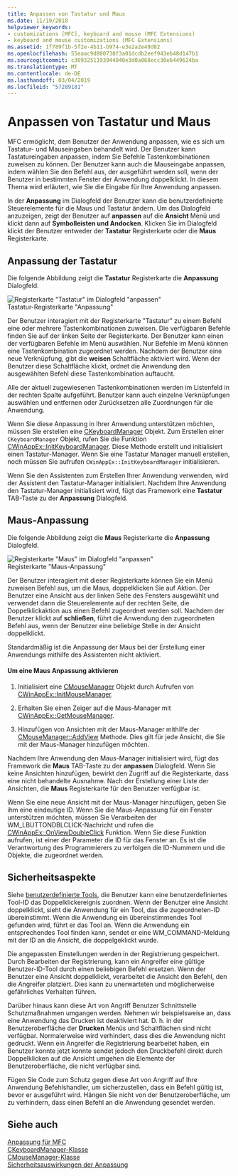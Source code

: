 ```yaml
---
title: Anpassen von Tastatur und Maus
ms.date: 11/19/2018
helpviewer_keywords:
- customizations [MFC], keyboard and mouse (MFC Extensions)
- keyboard and mouse customizations (MFC Extensions)
ms.assetid: 1f789f1b-5f2e-4b11-b974-e3e2a2e49d82
ms.openlocfilehash: 55eaac9d800730f3a01dcdb2eef943eb48d147b1
ms.sourcegitcommit: c3093251193944840e3d0a068ecc30e6449624ba
ms.translationtype: MT
ms.contentlocale: de-DE
ms.lasthandoff: 03/04/2019
ms.locfileid: "57289181"
---
```

# <a name="keyboard-and-mouse-customization"></a>Anpassen von Tastatur und Maus

MFC ermöglicht, dem Benutzer der Anwendung anpassen, wie es sich um Tastatur- und Mauseingaben behandelt wird. Der Benutzer kann Tastatureingaben anpassen, indem Sie Befehle Tastenkombinationen zuweisen zu können. Der Benutzer kann auch die Mauseingabe anpassen, indem wählen Sie den Befehl aus, der ausgeführt werden soll, wenn der Benutzer in bestimmten Fenster der Anwendung doppelklickt. In diesem Thema wird erläutert, wie Sie die Eingabe für Ihre Anwendung anpassen.

In der **Anpassung** im Dialogfeld der Benutzer kann die benutzerdefinierte Steuerelemente für die Maus und Tastatur ändern. Um das Dialogfeld anzuzeigen, zeigt der Benutzer auf **anpassen** auf die **Ansicht** Menü und klickt dann auf **Symbolleisten und Andocken**. Klicken Sie im Dialogfeld klickt der Benutzer entweder der **Tastatur** Registerkarte oder die **Maus** Registerkarte.

## <a name="keyboard-customization"></a>Anpassung der Tastatur

Die folgende Abbildung zeigt die **Tastatur** Registerkarte die **Anpassung** Dialogfeld.

![Registerkarte "Tastatur" im Dialogfeld "anpassen"](../mfc/media/mfcnextkeyboardtab.png "Registerkarte \"Tastatur\" im Dialogfeld \"anpassen\"") <br/>
Tastatur-Registerkarte "Anpassung"

Der Benutzer interagiert mit der Registerkarte "Tastatur" zu einem Befehl eine oder mehrere Tastenkombinationen zuweisen. Die verfügbaren Befehle finden Sie auf der linken Seite der Registerkarte. Der Benutzer kann einen der verfügbaren Befehle im Menü auswählen. Nur Befehle im Menü können eine Tastenkombination zugeordnet werden. Nachdem der Benutzer eine neue Verknüpfung, gibt die **weisen** Schaltfläche aktiviert wird. Wenn der Benutzer diese Schaltfläche klickt, ordnet die Anwendung den ausgewählten Befehl diese Tastenkombination auftaucht.

Alle der aktuell zugewiesenen Tastenkombinationen werden im Listenfeld in der rechten Spalte aufgeführt. Benutzer kann auch einzelne Verknüpfungen auswählen und entfernen oder Zurücksetzen alle Zuordnungen für die Anwendung.

Wenn Sie diese Anpassung in Ihrer Anwendung unterstützen möchten, müssen Sie erstellen eine [CKeyboardManager](../mfc/reference/ckeyboardmanager-class.md) Objekt. Zum Erstellen einer `CKeyboardManager` Objekt, rufen Sie die Funktion [CWinAppEx::InitKeyboardManager](../mfc/reference/cwinappex-class.md#initkeyboardmanager). Diese Methode erstellt und initialisiert einen Tastatur-Manager. Wenn Sie eine Tastatur Manager manuell erstellen, noch müssen Sie aufrufen `CWinAppEx::InitKeyboardManager` initialisieren.

Wenn Sie den Assistenten zum Erstellen Ihrer Anwendung verwenden, wird der Assistent den Tastatur-Manager initialisiert. Nachdem Ihre Anwendung den Tastatur-Manager initialisiert wird, fügt das Framework eine **Tastatur** TAB-Taste zu der **Anpassung** Dialogfeld.

## <a name="mouse-customization"></a>Maus-Anpassung

Die folgende Abbildung zeigt die **Maus** Registerkarte die **Anpassung** Dialogfeld.

![Registerkarte "Maus" im Dialogfeld "anpassen"](../mfc/media/mfcnextmousetab.png "Registerkarte \"Maus\" im Dialogfeld \"anpassen\"") <br/>
Registerkarte "Maus-Anpassung"

Der Benutzer interagiert mit dieser Registerkarte können Sie ein Menü zuweisen Befehl aus, um die Maus, doppelklicken Sie auf Aktion. Der Benutzer eine Ansicht aus der linken Seite des Fensters ausgewählt und verwendet dann die Steuerelemente auf der rechten Seite, die Doppelklickaktion aus einen Befehl zugeordnet werden soll. Nachdem der Benutzer klickt auf **schließen**, führt die Anwendung den zugeordneten Befehl aus, wenn der Benutzer eine beliebige Stelle in der Ansicht doppelklickt.

Standardmäßig ist die Anpassung der Maus bei der Erstellung einer Anwendungs mithilfe des Assistenten nicht aktiviert.

#### <a name="to-enable-mouse-customization"></a>Um eine Maus Anpassung aktivieren

1. Initialisiert eine [CMouseManager](../mfc/reference/cmousemanager-class.md) Objekt durch Aufrufen von [CWinAppEx::InitMouseManager](../mfc/reference/cwinappex-class.md#initmousemanager).

1. Erhalten Sie einen Zeiger auf die Maus-Manager mit [CWinAppEx::GetMouseManager](../mfc/reference/cwinappex-class.md#getmousemanager).

1. Hinzufügen von Ansichten mit der Maus-Manager mithilfe der [CMouseManager::AddView](../mfc/reference/cmousemanager-class.md#addview) Methode. Dies gilt für jede Ansicht, die Sie mit der Maus-Manager hinzufügen möchten.

Nachdem Ihre Anwendung den Maus-Manager initialisiert wird, fügt das Framework die **Maus** TAB-Taste zu der **anpassen** Dialogfeld. Wenn Sie keine Ansichten hinzufügen, bewirkt den Zugriff auf die Registerkarte, dass eine nicht behandelte Ausnahme. Nach der Erstellung einer Liste der Ansichten, die **Maus** Registerkarte für den Benutzer verfügbar ist.

Wenn Sie eine neue Ansicht mit der Maus-Manager hinzufügen, geben Sie ihm eine eindeutige ID. Wenn Sie die Maus-Anpassung für ein Fenster unterstützen möchten, müssen Sie Verarbeiten der WM_LBUTTONDBLCLICK-Nachricht und rufen die [CWinAppEx::OnViewDoubleClick](../mfc/reference/cwinappex-class.md#onviewdoubleclick) Funktion. Wenn Sie diese Funktion aufrufen, ist einer der Parameter die ID für das Fenster an. Es ist die Verantwortung des Programmierers zu verfolgen die ID-Nummern und die Objekte, die zugeordnet werden.

## <a name="security-concerns"></a>Sicherheitsaspekte

Siehe [benutzerdefinierte Tools](../mfc/user-defined-tools.md), die Benutzer kann eine benutzerdefiniertes Tool-ID das Doppelklickereignis zuordnen. Wenn der Benutzer eine Ansicht doppelklickt, sieht die Anwendung für ein Tool, das die zugeordneten-ID übereinstimmt. Wenn die Anwendung ein übereinstimmendes Tool gefunden wird, führt er das Tool an. Wenn die Anwendung ein entsprechendes Tool finden kann, sendet er eine WM_COMMAND-Meldung mit der ID an die Ansicht, die doppelgeklickt wurde.

Die angepassten Einstellungen werden in der Registrierung gespeichert. Durch Bearbeiten der Registrierung, kann ein Angreifer eine gültige Benutzer-ID-Tool durch einen beliebigen Befehl ersetzen. Wenn der Benutzer eine Ansicht doppelklickt, verarbeitet die Ansicht den Befehl, den die Angreifer platziert. Dies kann zu unerwarteten und möglicherweise gefährliches Verhalten führen.

Darüber hinaus kann diese Art von Angriff Benutzer Schnittstelle Schutzmaßnahmen umgangen werden. Nehmen wir beispielsweise an, dass eine Anwendung das Drucken ist deaktiviert hat. D. h. in der Benutzeroberfläche der **Drucken** Menüs und Schaltflächen sind nicht verfügbar. Normalerweise wird verhindert, dass dies die Anwendung nicht gedruckt. Wenn ein Angreifer die Registrierung bearbeitet haben, ein Benutzer konnte jetzt konnte sendet jedoch den Druckbefehl direkt durch Doppelklicken auf die Ansicht umgehen die Elemente der Benutzeroberfläche, die nicht verfügbar sind.

Fügen Sie Code zum Schutz gegen diese Art von Angriff auf Ihre Anwendung Befehlshandler, um sicherzustellen, dass ein Befehl gültig ist, bevor er ausgeführt wird. Hängen Sie nicht von der Benutzeroberfläche, um zu verhindern, dass einen Befehl an die Anwendung gesendet werden.

## <a name="see-also"></a>Siehe auch

[Anpassung für MFC](../mfc/customization-for-mfc.md)<br/>
[CKeyboardManager-Klasse](../mfc/reference/ckeyboardmanager-class.md)<br/>
[CMouseManager-Klasse](../mfc/reference/cmousemanager-class.md)<br/>
[Sicherheitsauswirkungen der Anpassung](../mfc/security-implications-of-customization.md)
